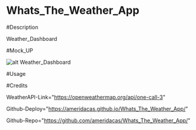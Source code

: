 # Whats_The_Weather_App

#Description

Weather_Dashboard


#Mock_UP

![alt Weather_Dashboard](./assets/image/Weather_Dashboard.png)

#Usage


#Credits

WeatherAPI-Link="https://openweathermap.org/api/one-call-3"

Github-Deploy="https://ameridacas.github.io/Whats_The_Weather_App/"

Github-Repo="https://github.com/ameridacas/Whats_The_Weather_App/"